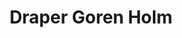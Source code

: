---
layout: firm_page
title: "Draper Goren Holm"
id: "drapergorenholm.com"
permalink: "/drapergorenholmdrapergorenholm.com/"
website: "https://drapergorenholm.com"
offices: "Santa Monica (United States), Vienna (Austria), Santa Monica, CA 90402, US"
investment_stages: "Seed, Series A"
portfolio_companies: "Innovesta, Kalamint, Plenty, Simetria, Alphafin, Jointer.io, Coinsquad, H2cryptO, StableTech, Make International, Vertalo, Akru, Ownera, LunarCRUSH, Return, Superworld, Mavryk Finance, LA Blockchain Summit, CasperLabs, Totle, Giftz, Naftos, Tokengate, Dogami, Rivet, Degens, SpiritPunks, Dolomite, Security Token Summit, PrimeDAO, AKRU"
portfolio_link: "https://drapergorenholm.com/portfolio"
investment_markets: "Blockchain, Cryptocurrency, FinTech"
founded_year: "2019"
description: "Draper Goren Holm is a blockchain venture studio and fund focused on incubating and accelerating early-stage startups. The firm provides strategic advisory services and access to the Draper Venture Network. They invest in stand-out projects with exceptional teams."
linkedin: "https://www.linkedin.com/company/drapergorenholm"
twitter: "https://twitter.com/DraperGorenHolm"
instagram: ""
team_page: ""
investor_type: "Venture Capital"
crunchbase: "https://www.crunchbase.com/organization/goren-holm-ventures-ghv"
pitchbook: ""

# SEO Optimization
meta_title: "Draper Goren Holm - VC Firm - projectstartups.com"
meta_description: "Draper Goren Holm, Draper Goren Holm is a blockchain venture studio and fund focused on incubating and accelerating early-stage startups. The firm provides strategic adv..."
meta_keywords: "Draper Goren Holm, Blockchain, Cryptocurrency, FinTech, VC firm, venture capital, startup investor, projectstartups.com"
canonical_url: "https://vc.projectstartups.com/drapergorenholmdrapergorenholm.com/"
---